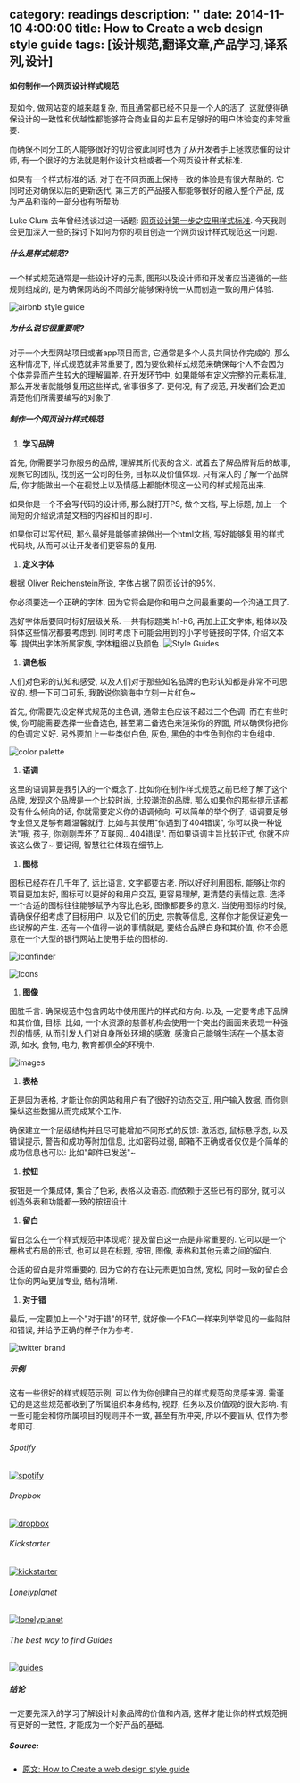 category: readings
description: ''
date: 2014-11-10 4:00:00
title: How to Create a web design style guide
tags: [设计规范,翻译文章,产品学习,译系列,设计]
---

<h4>如何制作一个网页设计样式规范</h4>

<p>现如今, 做网站变的越来越复杂, 而且通常都已经不只是一个人的活了, 这就使得确保设计的一致性和优越性都能够符合商业目的并且有足够好的用户体验变的非常重要.</p>

<p>而确保不同分工的人能够很好的切合彼此同时也为了从开发者手上拯救悲催的设计师, 有一个很好的方法就是制作设计文档或者一个网页设计样式标准.</p>

<p>如果有一个样式标准的话, 对于在不同页面上保持一致的体验是有很大帮助的. 它同时还对确保以后的更新迭代, 第三方的产品接入都能够很好的融入整个产品, 成为产品和谐的一部分也有所帮助. </p>

<p>Luke Clum 去年曾经浅谈过这一话题: <a href="http://designmodo.com/style-guides/">网页设计第一步之应用样式标准</a>. 今天我则会更加深入一些的探讨下如何为你的项目创造一个网页设计样式规范这一问题.</p>

<h5>什么是样式规范?</h5>

<p>一个样式规范通常是一些设计好的元素, 图形以及设计师和开发者应当遵循的一些规则组成的, 是为确保网站的不同部分能够保持统一从而创造一致的用户体验.</p>

<p><img src="http://designmodo.com/wp-content/uploads/2014/09/airbnb-style-guide.jpg" alt="airbnb style guide" title=""></p>

<h5>为什么说它很重要呢?</h5>

<p>对于一个大型网站项目或者app项目而言, 它通常是多个人员共同协作完成的, 那么这种情况下, 样式规范就非常重要了, 因为要依赖样式规范来确保每个人不会因为个体差异而产生较大的理解偏差. 在开发环节中, 如果能够有定义完整的元素标准, 那么开发者就能够复用这些样式, 省事很多了. 更何况, 有了规范, 开发者们会更加清楚他们所需要编写的对象了.</p>

<h5>制作一个网页设计样式规范</h5>

<ol>
<li><strong>学习品牌</strong></li>
</ol>

<p>首先, 你需要学习你服务的品牌, 理解其所代表的含义. 试着去了解品牌背后的故事, 观察它的团队, 找到这一公司的任务, 目标以及价值体现. 只有深入的了解一个品牌后, 你才能做出一个在视觉上以及情感上都能体现这一公司的样式规范出来.</p>

<p>如果你是一个不会写代码的设计师, 那么就打开PS, 做个文档, 写上标题, 加上一个简短的介绍说清楚文档的内容和目的即可.</p>

<p>如果你可以写代码, 那么最好是能够直接做出一个html文档, 写好能够复用的样式代码块, 从而可以让开发者们更容易的复用.</p>

<ol>
<li><strong>定义字体</strong></li>
</ol>

<p>根据 <a href="http://ia.net/blog/the-web-is-all-about-typography-period/">Oliver Reichenstein</a>所说, 字体占据了网页设计的95%.</p>

<p>你必须要选一个正确的字体, 因为它将会是你和用户之间最重要的一个沟通工具了.</p>

<p>选好字体后要同时标好层级关系. 一共有标题类:h1-h6, 再加上正文字体, 粗体以及斜体这些情况都要考虑到. 同时考虑下可能会用到的小字号链接的字体, 介绍文本等. 提供出字体所属家族, 字体粗细以及颜色.
 <img src="http://designmodo.com/wp-content/uploads/2014/09/Style-Guides.jpg" alt="Style Guides" title=""></p>

<ol>
<li><strong>调色板</strong></li>
</ol>

<p>人们对色彩的认知和感受, 以及人们对于那些知名品牌的色彩认知都是非常不可思议的. 想一下可口可乐, 我敢说你脑海中立刻一片红色~</p>

<p>首先, 你需要先设定样式规范的主色调, 通常主色应该不超过三个色调.  而在有些时候, 你可能需要选择一些备选色, 甚至第二备选色来渲染你的界面, 所以确保你把你的色调定义好. 另外要加上一些类似白色, 灰色, 黑色的中性色到你的主色组中.</p>

<p><img src="http://designmodo.com/wp-content/uploads/2014/09/color-palette.jpg" alt="color palette" title=""></p>

<ol>
<li><strong>语调</strong></li>
</ol>

<p>这里的语调算是我引入的一个概念了. 比如你在制作样式规范之前已经了解了这个品牌, 发现这个品牌是一个比较时尚, 比较潮流的品牌. 那么如果你的那些提示语都没有什么倾向的话, 你就需要定义你的语调倾向. 可以简单的举个例子, 语调要足够专业但又足够有趣温馨就行. 比如与其使用"你遇到了404错误", 你可以换一种说法"哦, 孩子, 你刚刚弄坏了互联网...404错误". 而如果语调主旨比较正式, 你就不应该这么做了~ 要记得, 智慧往往体现在细节上.</p>

<ol>
<li><strong>图标</strong></li>
</ol>

<p>图标已经存在几千年了, 远比语言, 文字都要古老. 所以好好利用图标, 能够让你的项目更加友好, 图标可以更好的和用户交互, 更容易理解, 更清楚的表情达意. 选择一个合适的图标往往能够赋予内容比色彩, 图像都要多的意义.  当使用图标的时候, 请确保仔细考虑了目标用户, 以及它们的历史, 宗教等信息, 这样你才能保证避免一些误解的产生. 还有一个值得一说的事情就是, 要结合品牌自身和其价值, 你不会愿意在一个大型的银行网站上使用手绘的图标的.</p>

<p><img src="http://designmodo.com/wp-content/uploads/2014/09/iconfinder.jpg" alt="iconfinder" title=""></p>

<p><img src="http://designmodo.com/wp-content/uploads/2014/09/noun.jpg" alt="Icons" title=""></p>

<ol>
<li><strong>图像</strong></li>
</ol>

<p>图胜千言. 确保规范中包含网站中使用图片的样式和方向. 以及, 一定要考虑下品牌和其价值, 目标. 比如, 一个水资源的慈善机构会使用一个突出的画面来表现一种强烈的情感, 从而引发人们对自身所处环境的感激, 感激自己能够生活在一个基本资源, 如水, 食物, 电力, 教育都俱全的环境中.</p>

<p><img src="http://designmodo.com/wp-content/uploads/2014/09/images.jpg" alt="images" title=""></p>

<ol>
<li><strong>表格</strong></li>
</ol>

<p>正是因为表格, 才能让你的网站和用户有了很好的动态交互, 用户输入数据, 而你则操纵这些数据从而完成某个工作.</p>

<p>确保建立一个层级结构并且尽可能增加不同形式的反馈: 激活态, 鼠标悬浮态, 以及错误提示, 警告和成功等附加信息, 比如密码过弱, 邮箱不正确或者仅仅是个简单的成功信息也可以: 比如"邮件已发送"~</p>

<ol>
<li><strong>按钮</strong></li>
</ol>

<p>按钮是一个集成体, 集合了色彩, 表格以及语态. 而依赖于这些已有的部分, 就可以创造外表和功能都一致的按钮设计.</p>

<ol>
<li><strong>留白</strong></li>
</ol>

<p>留白怎么在一个样式规范中体现呢? 提及留白这一点是非常重要的. 它可以是一个栅格式布局的形式, 也可以是在标题, 按钮, 图像, 表格和其他元素之间的留白.</p>

<p>合适的留白是非常重要的, 因为它的存在让元素更加自然, 宽松, 同时一致的留白会让你的网站更加专业, 结构清晰.</p>

<ol>
<li><strong>对于错</strong></li>
</ol>

<p>最后, 一定要加上一个"对于错"的环节, 就好像一个FAQ一样来列举常见的一些陷阱和错误, 并给予正确的样子作为参考.</p>

<p><img src="http://designmodo.com/wp-content/uploads/2014/09/twitter.jpg" alt="twitter brand" title=""></p>

<h5>示例</h5>

<p>这有一些很好的样式规范示例, 可以作为你创建自己的样式规范的灵感来源. 需谨记的是这些规范都收到了所属组织本身结构, 视野, 任务以及价值观的很大影响. 有一些可能会和你所属项目的规则并不一致, 甚至有所冲突, 所以不要盲从, 仅作为参考即可.</p>

<h6>Spotify</h6>

<p><a href="https://developer.spotify.com/download/guidelines/ux-with-other-brands.pdf"><img src="http://designmodo.com/wp-content/uploads/2014/09/spotify.jpg" alt="spotify" title=""></a></p>

<h6>Dropbox</h6>

<p><a href="https://www.dropbox.com/branding"><img src="http://designmodo.com/wp-content/uploads/2014/09/dropbox.jpg" alt="dropbox" title=""></a></p>

<h6>Kickstarter</h6>

<p><a href="https://www.kickstarter.com/help/style_guide"><img src="http://designmodo.com/wp-content/uploads/2014/09/kickstarter.jpg" alt="kickstarter" title=""></a></p>

<h6>Lonelyplanet</h6>

<p><a href="http://rizzo.lonelyplanet.com/styleguide/design-elements/colours"><img src="http://designmodo.com/wp-content/uploads/2014/09/lonelyplanet.jpg" alt="lonelyplanet" title=""></a></p>

<h6>The best way to find Guides</h6>

<p><a href="http://findguidelin.es/"><img src="http://designmodo.com/wp-content/uploads/2014/09/guides.jpg" alt="guides" title=""></a></p>

<h5>结论</h5>

<p>一定要先深入的学习了解设计对象品牌的价值和内涵, 这样才能让你的样式规范拥有更好的一致性, 才能成为一个好产品的基础.</p>

<h5>Source:</h5>

<ul>
<li><a href="http://designmodo.com/create-style-guides/">原文: How to Create a web design style guide</a></li>
</ul>
